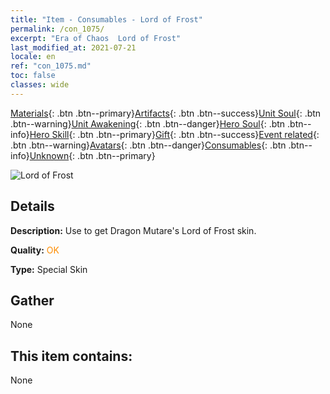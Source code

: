 ```yaml
---
title: "Item - Consumables - Lord of Frost"
permalink: /con_1075/
excerpt: "Era of Chaos  Lord of Frost"
last_modified_at: 2021-07-21
locale: en
ref: "con_1075.md"
toc: false
classes: wide
---
```

 [Materials](/Items/){: .btn .btn--primary}[Artifacts](/Items/Artifacts/){: .btn .btn--success}[Unit Soul](/Items/UnitSoul/){: .btn .btn--warning}[Unit Awakening](/Items/UnitAwakening/){: .btn .btn--danger}[Hero Soul](/Items/HeroSoul/){: .btn .btn--info}[Hero Skill](/Items/HeroSkill/){: .btn .btn--primary}[Gift](/Items/Gift/){: .btn .btn--success}[Event related](/Items/Events/){: .btn .btn--warning}[Avatars](/Items/Avatars/){: .btn .btn--danger}[Consumables](/Items/Consumables/){: .btn .btn--info}[Unknown](/Items/Unknown/){: .btn .btn--primary}

 ![Lord of Frost](/images/h/h_MutareDrake7.jpg)

## Details
 **Description:** Use to get Dragon Mutare's Lord of Frost skin.

 **Quality:** <span style="color: #FF8C00">OK</span>

 **Type:** Special Skin

## Gather

  None

## This item contains:

  None

